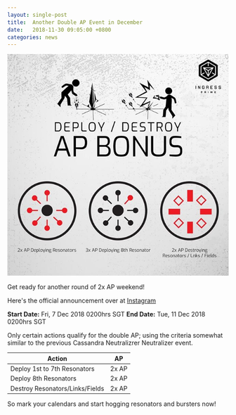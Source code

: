 ```yaml
---
layout: single-post
title:  Another Double AP Event in December
date:   2018-11-30 09:05:00 +0800
categories: news
---
```

<img src="/assets/images/news/dec10_2x.jpg">

Get ready for another round of 2x AP weekend!

Here's the official announcement over at [Instagram](https://www.instagram.com/p/Bqx7ZzmjRmE/)

**Start Date:** Fri, 7 Dec 2018 0200hrs SGT 
**End Date:** Tue, 11 Dec 2018 0200hrs SGT

Only certain actions qualify for the double AP; using the criteria somewhat similar to the previous Cassandra Neutralizrer Neutralizer event.

Action | AP
--- | --- 
Deploy 1st to 7th Resonators   | 2x AP
Deploy 8th Resonators  | 2x AP
Destroy Resonators/Links/Fields  | 2x AP

So mark your calendars and start hogging resonators and bursters now!



